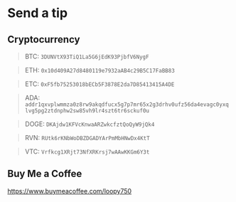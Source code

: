# Send a tip

## Cryptocurrency

> BTC: `3DUNVtX93TiQ1La5G6jEdK93PjbfV6NygF`

> ETH: `0x10d409A27d8480119e7932aAB4c29B5C17FaBB83`

> ETC: `0xF5fb75253018bECb5F3878E2da7D85413415A4DE`

> ADA: `addr1qxvplwmmza0z8rw9akqdfucx5g7p7mr65x2g3drhv0ufz56da4evagc0yxqlvg5pg2ztdnphw2sw85vh9lr4szt6tr6sckuf0u`

> DOGE: `DKAjdw1KFVcKnwaARZwkcfztQoQyW9jQk4`

> RVN: `RUtk6rKNbWoDBZDGADYArPmMbHNwDx4KtT`

> VTC: `Vrfkcg1XRjt73NfXRKrsj7wAAwKKGm6Y3t`


## Buy Me a Coffee

https://www.buymeacoffee.com/loopy750
